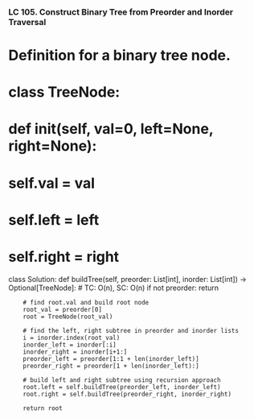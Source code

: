 ### LC 105. Construct Binary Tree from Preorder and Inorder Traversal
# Definition for a binary tree node.
# class TreeNode:
#     def __init__(self, val=0, left=None, right=None):
#         self.val = val
#         self.left = left
#         self.right = right
class Solution:
    def buildTree(self, preorder: List[int], inorder: List[int]) -> Optional[TreeNode]:
        # TC: O(n), SC: O(n)
        if not preorder: return 

        # find root.val and build root node
        root_val = preorder[0]
        root = TreeNode(root_val)

        # find the left, right subtree in preorder and inorder lists
        i = inorder.index(root_val)
        inorder_left = inorder[:i]
        inorder_right = inorder[i+1:]
        preorder_left = preorder[1:1 + len(inorder_left)]
        preorder_right = preorder[1 + len(inorder_left):]

        # build left and right subtree using recursion approach
        root.left = self.buildTree(preorder_left, inorder_left)
        root.right = self.buildTree(preorder_right, inorder_right)

        return root